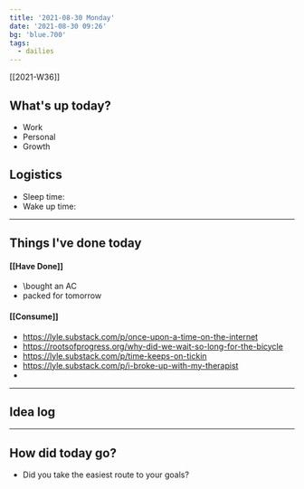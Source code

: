 ```yaml
---
title: '2021-08-30 Monday'
date: '2021-08-30 09:26'
bg: 'blue.700' 
tags:
  - dailies
---
```


[[2021-W36]]
## What's up today?
- Work
- Personal
- Growth

## Logistics
- Sleep time:
- Wake up time:

___________________________
## Things I've done today

#### [[Have Done]]
- \bought an AC
- packed for tomorrow
#### [[Consume]]
- https://lyle.substack.com/p/once-upon-a-time-on-the-internet
- https://rootsofprogress.org/why-did-we-wait-so-long-for-the-bicycle
- https://lyle.substack.com/p/time-keeps-on-tickin
- https://lyle.substack.com/p/i-broke-up-with-my-therapist
- 

___________________________

## Idea log

___________________________
## How did today go?
- Did you take the easiest route to your goals?
